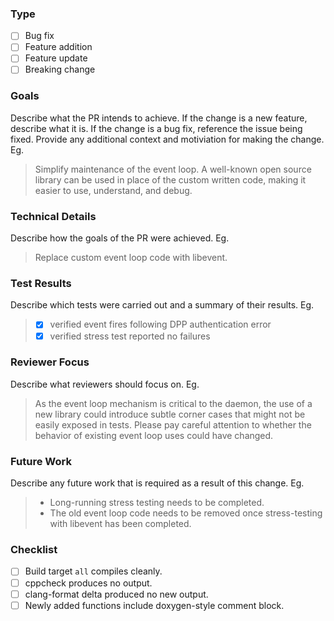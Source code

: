 ### Type
- [ ] Bug fix
- [ ] Feature addition
- [ ] Feature update
- [ ] Breaking change

### Goals
Describe what the PR intends to achieve. If the change is a new feature, describe what it is. If the change is a bug fix, reference the issue being fixed. Provide any additional context and motiviation for making the change. Eg.
> Simplify maintenance of the event loop. A well-known open source library can be used in place of the custom written code, making it easier to use, understand, and debug.

### Technical Details
Describe how the goals of the PR were achieved. Eg.
> Replace custom event loop code with libevent.

### Test Results
Describe which tests were carried out and a summary of their results. Eg.
> - [X] verified event fires following DPP authentication error
> - [X] verified stress test reported no failures

### Reviewer Focus
Describe what reviewers should focus on. Eg.

> As the event loop mechanism is critical to the daemon, the use of a new library could introduce subtle corner cases that might not be easily exposed in tests. Please pay careful attention to whether the behavior of existing event loop uses could have changed.

### Future Work
Describe any future work that is required as a result of this change. Eg.
> * Long-running stress testing needs to be completed.
> * The old event loop code needs to be removed once stress-testing with libevent has been completed.

### Checklist
- [ ] Build target `all` compiles cleanly.
- [ ] cppcheck produces no output.
- [ ] clang-format delta produced no new output.
- [ ] Newly added functions include doxygen-style comment block.
